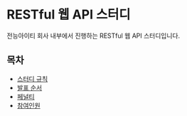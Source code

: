 # RESTful 웹 API 스터디

전능아이티 회사 내부에서 진행하는 RESTful 웹 API 스터디입니다.

## 목차

- [스터디 규칙](./src/rule.md)
- [발표 순서](./src/presentation.md)
- [페널티](./src/penalty.md)
- [참여인원](./src/member.md)
